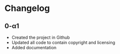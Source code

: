# Changelog

## 0-α1
- Created the project in Github
- Updated all code to contain copyright and licensing
- Added documentation

